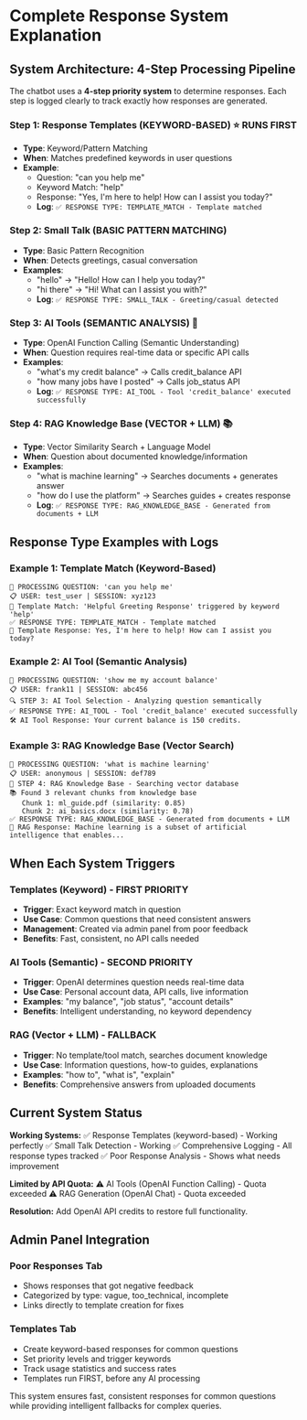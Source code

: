 # Complete Response System Explanation

## System Architecture: 4-Step Processing Pipeline

The chatbot uses a **4-step priority system** to determine responses. Each step is logged clearly to track exactly how responses are generated.

### Step 1: Response Templates (KEYWORD-BASED) ⭐ RUNS FIRST
- **Type**: Keyword/Pattern Matching
- **When**: Matches predefined keywords in user questions
- **Example**: 
  - Question: "can you help me"
  - Keyword Match: "help" 
  - Response: "Yes, I'm here to help! How can I assist you today?"
  - **Log**: `✅ RESPONSE TYPE: TEMPLATE_MATCH - Template matched`

### Step 2: Small Talk (BASIC PATTERN MATCHING)
- **Type**: Basic Pattern Recognition  
- **When**: Detects greetings, casual conversation
- **Examples**:
  - "hello" → "Hello! How can I help you today?"
  - "hi there" → "Hi! What can I assist you with?"
  - **Log**: `✅ RESPONSE TYPE: SMALL_TALK - Greeting/casual detected`

### Step 3: AI Tools (SEMANTIC ANALYSIS) 🤖
- **Type**: OpenAI Function Calling (Semantic Understanding)
- **When**: Question requires real-time data or specific API calls
- **Examples**:
  - "what's my credit balance" → Calls credit_balance API
  - "how many jobs have I posted" → Calls job_status API
  - **Log**: `✅ RESPONSE TYPE: AI_TOOL - Tool 'credit_balance' executed successfully`

### Step 4: RAG Knowledge Base (VECTOR + LLM) 📚
- **Type**: Vector Similarity Search + Language Model
- **When**: Question about documented knowledge/information
- **Examples**:
  - "what is machine learning" → Searches documents + generates answer
  - "how do I use the platform" → Searches guides + creates response
  - **Log**: `✅ RESPONSE TYPE: RAG_KNOWLEDGE_BASE - Generated from documents + LLM`

## Response Type Examples with Logs

### Example 1: Template Match (Keyword-Based)
```
🚀 PROCESSING QUESTION: 'can you help me'
📋 USER: test_user | SESSION: xyz123
🎯 Template Match: 'Helpful Greeting Response' triggered by keyword 'help'
✅ RESPONSE TYPE: TEMPLATE_MATCH - Template matched
📝 Template Response: Yes, I'm here to help! How can I assist you today?
```

### Example 2: AI Tool (Semantic Analysis)
```
🚀 PROCESSING QUESTION: 'show me my account balance'
📋 USER: frank11 | SESSION: abc456
🔍 STEP 3: AI Tool Selection - Analyzing question semantically
✅ RESPONSE TYPE: AI_TOOL - Tool 'credit_balance' executed successfully
🛠️ AI Tool Response: Your current balance is 150 credits.
```

### Example 3: RAG Knowledge Base (Vector Search)
```
🚀 PROCESSING QUESTION: 'what is machine learning'
📋 USER: anonymous | SESSION: def789
🧠 STEP 4: RAG Knowledge Base - Searching vector database
📚 Found 3 relevant chunks from knowledge base
   Chunk 1: ml_guide.pdf (similarity: 0.85)
   Chunk 2: ai_basics.docx (similarity: 0.78)
✅ RESPONSE TYPE: RAG_KNOWLEDGE_BASE - Generated from documents + LLM
📖 RAG Response: Machine learning is a subset of artificial intelligence that enables...
```

## When Each System Triggers

### Templates (Keyword) - FIRST PRIORITY
- **Trigger**: Exact keyword match in question
- **Use Case**: Common questions that need consistent answers
- **Management**: Created via admin panel from poor feedback
- **Benefits**: Fast, consistent, no API calls needed

### AI Tools (Semantic) - SECOND PRIORITY  
- **Trigger**: OpenAI determines question needs real-time data
- **Use Case**: Personal account data, API calls, live information
- **Examples**: "my balance", "job status", "account details"
- **Benefits**: Intelligent understanding, no keyword dependency

### RAG (Vector + LLM) - FALLBACK
- **Trigger**: No template/tool match, searches document knowledge
- **Use Case**: Information questions, how-to guides, explanations  
- **Examples**: "how to", "what is", "explain"
- **Benefits**: Comprehensive answers from uploaded documents

## Current System Status

**Working Systems:**
✅ Response Templates (keyword-based) - Working perfectly
✅ Small Talk Detection - Working
✅ Comprehensive Logging - All response types tracked
✅ Poor Response Analysis - Shows what needs improvement

**Limited by API Quota:**
⚠️ AI Tools (OpenAI Function Calling) - Quota exceeded
⚠️ RAG Generation (OpenAI Chat) - Quota exceeded

**Resolution:** Add OpenAI API credits to restore full functionality.

## Admin Panel Integration

### Poor Responses Tab
- Shows responses that got negative feedback
- Categorized by type: vague, too_technical, incomplete
- Links directly to template creation for fixes

### Templates Tab  
- Create keyword-based responses for common questions
- Set priority levels and trigger keywords
- Track usage statistics and success rates
- Templates run FIRST, before any AI processing

This system ensures fast, consistent responses for common questions while providing intelligent fallbacks for complex queries.
